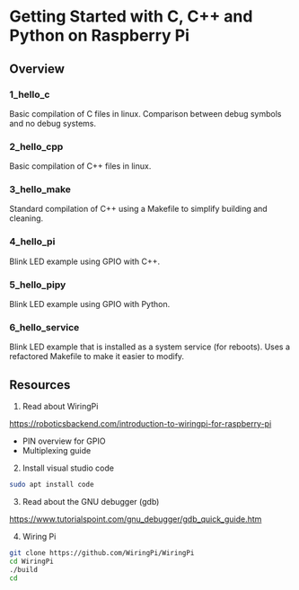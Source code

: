 # Getting Started with C, C++ and Python on Raspberry Pi

## Overview

### 1_hello_c

Basic compilation of C files in linux. 
Comparison between debug symbols and no debug systems.

### 2_hello_cpp

Basic compilation of C++ files in linux.

### 3_hello_make

Standard compilation of C++ using a Makefile to simplify building and cleaning.

### 4_hello_pi

Blink LED example using GPIO with C++.

### 5_hello_pipy

Blink LED example using GPIO with Python.

### 6_hello_service

Blink LED example that is installed as a system service (for reboots).
Uses a refactored Makefile to make it easier to modify.

## Resources

1. Read about WiringPi

https://roboticsbackend.com/introduction-to-wiringpi-for-raspberry-pi

* PIN overview for GPIO
* Multiplexing guide

2. Install visual studio code

```bash
sudo apt install code
```

3. Read about the GNU debugger (gdb)

https://www.tutorialspoint.com/gnu_debugger/gdb_quick_guide.htm

4. Wiring Pi

```bash
git clone https://github.com/WiringPi/WiringPi
cd WiringPi
./build
cd
```
